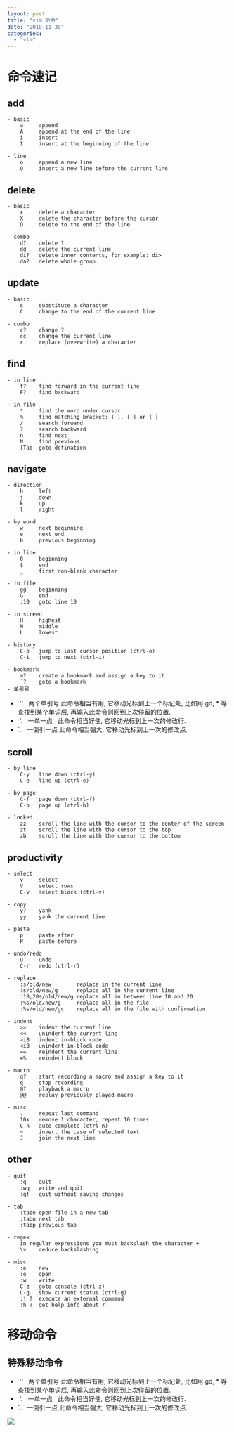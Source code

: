 ```yaml
---
layout: post
title: "vim 命令"
date: "2018-11-30"
categories: 
  - "vim"
---
```


# 命令速记

## add

```
- basic
    a     append
    A     append at the end of the line
    i     insert
    I     insert at the beginning of the line
```

```
- line
    o     append a new line
    O     insert a new line before the current line
```

## delete

```
- basic
    x     delete a character
    X     delete the character before the cursor
    D     delete to the end of the line
```

```
- combo
    d?    delete ?
    dd    delete the current line
    di?   delete inner contents, for example: di>
    da?   delete whole group
```

## update

```
- basic
    s     substitute a character
    C     change to the end of the current line
```

```
- combo
    c?    change ?
    cc    change the current line
    r     replace (overwrite) a character
```

## find

```
- in line
    f?    find forward in the current line
    F?    find backward
```

```
- in file
    *     find the word under cursor
    %     find matching bracket: ( ), [ ] or { }
    /     search forward
    ?     search backward
    n     find next
    N     find previous
    [Tab  goto defination
```

## navigate

```
- direction
    h     left
    j     down
    k     up
    l     right
```

```
- by word
    w     next beginning
    e     next end
    b     previous beginning
```

```
- in line
    0     beginning
    $     end
    _     first non-blank character
```

```
- in file
    gg    beginning
    G     end
    :10   goto line 10
```

```
- in screen
    H     highest
    M     middle
    L     lowest
```

```
- history
    C-o   jump to last cursor position (ctrl-o)
    C-i   jump to next (ctrl-i)
```

```
- bookmark
    m?    create a bookmark and assign a key to it
    `?    goto a bookmark
- 单引号
```

-  ''   两个单引号 此命令相当有用, 它移动光标到上一个标记处, 比如用 gd, \* 等查找到某个单词后, 再输入此命令则回到上次停留的位置.
-  '.   一单一点   此命令相当好使, 它移动光标到上一次的修改行.
- \`.   一倒引一点 此命令相当强大, 它移动光标到上一次的修改点.

## scroll

```
- by line
    C-y   line down (ctrl-y)
    C-e   line up (ctrl-e)
```

```
- by page
    C-f   page down (ctrl-f)
    C-b   page up (ctrl-b)
```

```
- locked
    zz    scroll the line with the cursor to the center of the screen
    zt    scroll the line with the cursor to the top
    zb    scroll the line with the cursor to the bottom
```

## productivity

```
- select
    v     select
    V     select rows
    C-v   select block (ctrl-v)
```

```
- copy
    y?    yank
    yy    yank the current line
```

```
- paste
    p     paste after
    P     paste before
```

```
- undo/redo
    u     undo
    C-r   redo (ctrl-r)
```

```
- replace
    :s/old/new        replace in the current line
    :s/old/new/g      replace all in the current line
    :10,20s/old/new/g replace all in between line 10 and 20
    :%s/old/new/g     replace all in the file
    :%s/old/new/gc    replace all in the file with confirmation
```

```
- indent
    >>    indent the current line
    <<    unindent the current line
    >iB   indent in-block code
    <iB   unindent in-block code
    ==    reindent the current line
    =%    reindent block
```

```
- macro
    q?    start recording a macro and assign a key to it
    q     stop recording
    @?    playback a macro
    @@    replay previously played macro
```

```
- misc
    .     repeat last command
    10x   remove 1 character, repeat 10 times
    C-n   auto-complete (ctrl-n)
    ~     invert the case of selected text
    J     join the next line
```

## other

```
- quit
    :q    quit
    :wq   write and quit
    :q!   quit without saving changes
```

```
- tab
    :tabe open file in a new tab
    :tabn next tab
    :tabp previous tab
```

```
- regex
    in regular expressions you must backslash the character +
    \v    reduce backslashing
```

```
- misc
    :e    new
    :o    open
    :w    write
    C-z   goto console (ctrl-z)
    C-g   show current status (ctrl-g)
    :! ?  execute an external command
    :h ?  get help info about ?
```

# 移动命令

## 特殊移动命令

-  ''   两个单引号 此命令相当有用, 它移动光标到上一个标记处, 比如用 gd, \* 等查找到某个单词后, 再输入此命令则回到上次停留的位置.
-  '.   一单一点   此命令相当好使, 它移动光标到上一次的修改行.
- \`.   一倒引一点 此命令相当强大, 它移动光标到上一次的修改点.

[![](/assets/image/default/0_1307791442nMWM.jpg)](http://127.0.0.1/wp-content/uploads/2018/11/0_1307791442nMWM.jpg)
